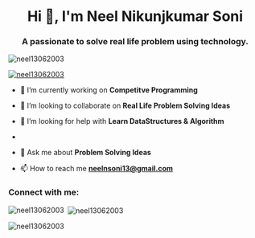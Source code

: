 <h1 align="center">Hi 👋, I'm Neel Nikunjkumar Soni</h1>
<h3 align="center">A passionate to solve real life problem using technology.</h3>

<p align="left"> <img src="https://komarev.com/ghpvc/?username=neel13062003&label=Profile%20views&color=0e75b6&style=flat" alt="neel13062003" /> </p>

<p align="left"> <a href="https://github.com/ryo-ma/github-profile-trophy"><img src="https://github-profile-trophy.vercel.app/?username=neel13062003" alt="neel13062003" /></a> </p>

- 🔭 I’m currently working on **Competitve Programming**

- 👯 I’m looking to collaborate on **Real Life Problem Solving Ideas**

- 🤝 I’m looking for help with **Learn DataStructures & Algorithm**

- <!--👨‍💻 My Portfolio [https://neelnsoni13.netlify.app/](https://neelnsoni13.netlify.app/)-->

- 💬 Ask me about **Problem Solving Ideas**

- 📫 How to reach me **neelnsoni13@gmail.com**

<h3 align="left">Connect with me:</h3>
<p align="left">
</p>

<p><img align="left" src="https://github-readme-stats.vercel.app/api/top-langs?username=neel13062003&show_icons=true&locale=en&layout=compact" alt="neel13062003" /></p>

<p>&nbsp;<img align="center" src="https://github-readme-stats.vercel.app/api?username=neel13062003&show_icons=true&locale=en" alt="neel13062003" /></p>

<p><img align="center" src="https://github-readme-streak-stats.herokuapp.com/?user=neel13062003&" alt="neel13062003" /></p>

